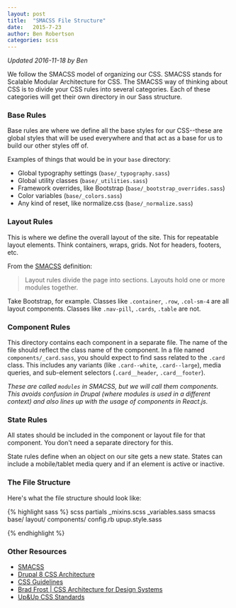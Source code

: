 ```yaml
---
layout: post
title:  "SMACSS File Structure"
date:   2015-7-23
author: Ben Robertson
categories: scss
---
```


<em>Updated 2016-11-18 by Ben</em>

We follow the SMACSS model of organizing our CSS. SMACSS stands for Scalable Modular Architecture for CSS. The SMACSS way of thinking about CSS is to divide your CSS rules into several categories. Each of these categories will get their own directory in our Sass structure.

### Base Rules
Base rules are where we define all the base styles for our CSS--these are global styles that will be used everywhere and that act as a base for us to build our other styles off of.

Examples of things that would be in your `base` directory:

 - Global typography settings (`base/_typography.sass`)
 - Global utility classes (`base/_utilities.sass`)
 - Framework overrides, like Bootstrap (`base/_bootstrap_overrides.sass`)
 - Color variables (`base/_colors.sass`)
 - Any kind of reset, like normalize.css (`base/_normalize.sass`)


### Layout Rules
This is where we define the overall layout of the site. This for repeatable layout elements. Think containers, wraps, grids. Not for headers, footers, etc.

From the [SMACSS](https://smacss.com/book/categorizing) definition:
    <blockquote>Layout rules divide the page into sections. Layouts hold one or more modules together.</blockquote>

Take Bootstrap, for example. Classes like `.container`, `.row`, `.col-sm-4` are all layout components. Classes like `.nav-pill`, `.cards`, `.table` are not.

### Component Rules
This directory contains each component in a separate file. The name of the file should reflect the class name of the component. In a file named `components/_card.sass`, you should expect to find sass related to the `.card` class. This includes any variants (like `.card--white`, `.card--large`), media queries, and sub-element selectors (`.card__header`, `.card__footer`).

<i>These are called `modules` in SMACSS, but we will call them components. This avoids confusion in Drupal (where modules is used in a different context) and also lines up with the usage of components in React.js.
</i>

### State Rules
All states should be included in the component or layout file for that component. You don't need a separate directory for this.

State rules define when an object on our site gets a new state. States can include a mobile/tablet media query and if an element is active or inactive.

### The File Structure
Here's what the file structure should look like:

{% highlight sass %}
scss
 partials
   _mixins.scss
   _variables.sass
 smacss
   base/
   layout/
   components/
 config.rb
 upup.style.sass

{% endhighlight %}


### Other Resources

 - [SMACSS](https://smacss.com/book/)
 - [Drupal 8 CSS Architecture](https://www.drupal.org/docs/develop/standards/css/css-architecture-for-drupal-8)
 - [CSS Guidelines](http://cssguidelin.es/)
 - [Brad Frost | CSS Architecture for Design Systems](http://bradfrost.com/blog/post/css-architecture-for-design-systems/)
 - [Up&Up CSS Standards](http://bp.mergeweb.net/scss/2016/11/01/css-standards/)
